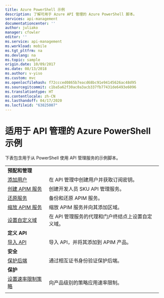```yaml
---
title: Azure PowerShell 示例
description: 了解可用于 Azure API 管理的 Azure PowerShell 脚本。
services: api-management
documentationcenter: ''
author: juliako
manager: cfowler
editor: ''
ms.service: api-management
ms.workload: mobile
ms.tgt_pltfrm: na
ms.devlang: na
ms.topic: sample
origin.date: 10/09/2017
ms.date: 08/13/2018
ms.author: v-yiso
ms.custom: mvc
ms.openlocfilehash: f72ccced0865b7eacd68bc91e94145626ac48d95
ms.sourcegitcommit: c1ba5a62f30ac0a3acb337fb77431de6493e6096
ms.translationtype: HT
ms.contentlocale: zh-CN
ms.lasthandoff: 04/17/2020
ms.locfileid: "63825007"
---
```

# <a name="azure-powershell-samples-for-api-management"></a>适用于 API 管理的 Azure PowerShell 示例

下表包含用于从 PowerShell 使用 API 管理服务的示例脚本。

| | |
|-|-|
|**预配和管理**||
|[添加用户](./scripts/powershell-add-user-and-get-subscription-key.md?toc=%2fpowershell%2fmodule%2ftoc.json)| 在 API 管理中创建用户并获取订阅密钥。|
|[创建 APIM 服务](./scripts/powershell-create-apim-service.md?toc=%2fpowershell%2fmodule%2ftoc.json)|创建开发人员 SKU API 管理服务。|
|[还原服务](./scripts/powershell-backup-restore-apim-service.md?toc=%2fpowershell%2fmodule%2ftoc.json)|备份和还原 APIM 服务。|
|[缩放 APIM 服务](./scripts/powershell-scale-and-addregion-apim-service.md?toc=%2fpowershell%2fmodule%2ftoc.json)|缩放 APIM 服务并向其添加区域。|
|[设置自定义域](./scripts/powershell-setup-custom-domain.md?toc=%2fpowershell%2fmodule%2ftoc.json)|在 API 管理服务的代理和门户终结点上设置自定义域。|
|**定义 API**||
|[导入 API](./scripts/powershell-import-api-and-add-to-product.md?toc=%2fpowershell%2fmodule%2ftoc.json)|导入 API，并将其添加到 APIM 产品。|
|**安全**||
|[保护后端](./scripts/powershell-secure-backend-with-mutual-certificate-authentication.md?toc=%2fpowershell%2fmodule%2ftoc.json)|通过相互证书身份验证保护后端。|
|**保护**||
|[设置速率限制策略](./scripts/powershell-setup-rate-limit-policy.md?toc=%2fpowershell%2fmodule%2ftoc.json)|向产品级别的策略应用速率限制。 |
|||
